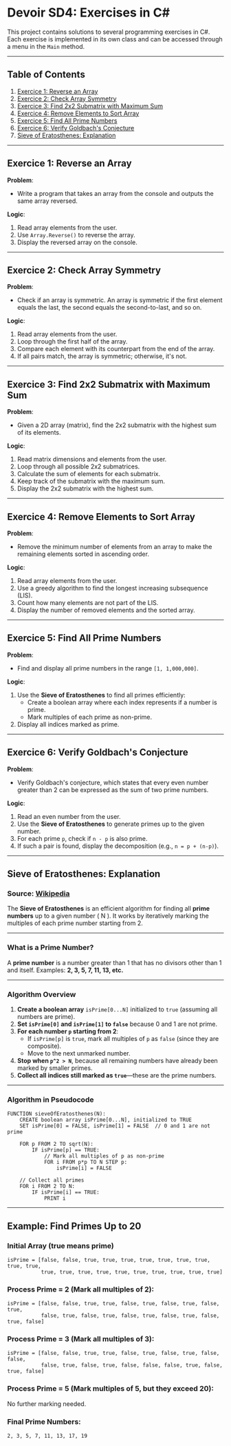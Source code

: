 # Devoir SD4: Exercises in C#

This project contains solutions to several programming exercises in C#. Each exercise is implemented in its own class and can be accessed through a menu in the `Main` method.

---

## Table of Contents

1. [Exercice 1: Reverse an Array](#exercice-1-reverse-an-array)
2. [Exercice 2: Check Array Symmetry](#exercice-2-check-array-symmetry)
3. [Exercice 3: Find 2x2 Submatrix with Maximum Sum](#exercice-3-find-2x2-submatrix-with-maximum-sum)
4. [Exercice 4: Remove Elements to Sort Array](#exercice-4-remove-elements-to-sort-array)
5. [Exercice 5: Find All Prime Numbers](#exercice-5-find-all-prime-numbers)
6. [Exercice 6: Verify Goldbach's Conjecture](#exercice-6-verify-goldbachs-conjecture)
7. [Sieve of Eratosthenes: Explanation](#sieve-of-eratosthenes-explanation)

---

## Exercice 1: Reverse an Array

**Problem**:
- Write a program that takes an array from the console and outputs the same array reversed.

**Logic**:
1. Read array elements from the user.
2. Use `Array.Reverse()` to reverse the array.
3. Display the reversed array on the console.

---

## Exercice 2: Check Array Symmetry

**Problem**:
- Check if an array is symmetric. An array is symmetric if the first element equals the last, the second equals the second-to-last, and so on.

**Logic**:
1. Read array elements from the user.
2. Loop through the first half of the array.
3. Compare each element with its counterpart from the end of the array.
4. If all pairs match, the array is symmetric; otherwise, it's not.

---

## Exercice 3: Find 2x2 Submatrix with Maximum Sum

**Problem**:
- Given a 2D array (matrix), find the 2x2 submatrix with the highest sum of its elements.

**Logic**:
1. Read matrix dimensions and elements from the user.
2. Loop through all possible 2x2 submatrices.
3. Calculate the sum of elements for each submatrix.
4. Keep track of the submatrix with the maximum sum.
5. Display the 2x2 submatrix with the highest sum.

---

## Exercice 4: Remove Elements to Sort Array

**Problem**:
- Remove the minimum number of elements from an array to make the remaining elements sorted in ascending order.

**Logic**:
1. Read array elements from the user.
2. Use a greedy algorithm to find the longest increasing subsequence (LIS).
3. Count how many elements are not part of the LIS.
4. Display the number of removed elements and the sorted array.

---

## Exercice 5: Find All Prime Numbers

**Problem**:
- Find and display all prime numbers in the range `[1, 1,000,000]`.

**Logic**:
1. Use the **Sieve of Eratosthenes** to find all primes efficiently:
   - Create a boolean array where each index represents if a number is prime.
   - Mark multiples of each prime as non-prime.
2. Display all indices marked as prime.

---

## Exercice 6: Verify Goldbach's Conjecture

**Problem**:
- Verify Goldbach's conjecture, which states that every even number greater than 2 can be expressed as the sum of two prime numbers.

**Logic**:
1. Read an even number from the user.
2. Use the **Sieve of Eratosthenes** to generate primes up to the given number.
3. For each prime `p`, check if `n - p` is also prime.
4. If such a pair is found, display the decomposition (e.g., `n = p + (n-p)`).

---

## **Sieve of Eratosthenes: Explanation**

### **Source: [Wikipedia](https://en.wikipedia.org/wiki/Sieve_of_Eratosthenes)**

The **Sieve of Eratosthenes** is an efficient algorithm for finding all **prime numbers** up to a given number \( N \). It works by iteratively marking the multiples of each prime number starting from 2.

---

### **What is a Prime Number?**
A **prime number** is a number greater than 1 that has no divisors other than 1 and itself. Examples: **2, 3, 5, 7, 11, 13, etc.**

---

### **Algorithm Overview**
1. **Create a boolean array** `isPrime[0...N]` initialized to `true` (assuming all numbers are prime).
2. **Set `isPrime[0]` and `isPrime[1]` to `false`** because 0 and 1 are not prime.
3. **For each number `p` starting from 2**:
   - If `isPrime[p]` is `true`, mark all multiples of `p` as `false` (since they are composite).
   - Move to the next unmarked number.
4. **Stop when `p^2 > N`**, because all remaining numbers have already been marked by smaller primes.
5. **Collect all indices still marked as `true`**—these are the prime numbers.

---

### **Algorithm in Pseudocode**
```pseudo
FUNCTION sieveOfEratosthenes(N):
    CREATE boolean array isPrime[0...N], initialized to TRUE
    SET isPrime[0] = FALSE, isPrime[1] = FALSE  // 0 and 1 are not prime

    FOR p FROM 2 TO sqrt(N):
        IF isPrime[p] == TRUE:
            // Mark all multiples of p as non-prime
            FOR i FROM p*p TO N STEP p:
                isPrime[i] = FALSE

    // Collect all primes
    FOR i FROM 2 TO N:
        IF isPrime[i] == TRUE:
            PRINT i
```

---

## Example: Find Primes Up to 20

### Initial Array (true means prime)

```pseudo
isPrime = [false, false, true, true, true, true, true, true, true, true, true,
           true, true, true, true, true, true, true, true, true, true]
```

### Process Prime = 2 (Mark all multiples of 2):

```pseudo
isPrime = [false, false, true, true, false, true, false, true, false, true,
           false, true, false, true, false, true, false, true, false, true, false]
```

### Process Prime = 3 (Mark all multiples of 3):

```pseudo
isPrime = [false, false, true, true, false, true, false, true, false, false,
           false, true, false, true, false, false, false, true, false, true, false]
```

### Process Prime = 5 (Mark multiples of 5, but they exceed 20):

No further marking needed.

### Final Prime Numbers:

`2, 3, 5, 7, 11, 13, 17, 19`

